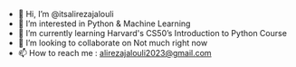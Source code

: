 - 👋 Hi, I’m @itsalirezajalouli
- 👀 I’m interested in Python & Machine Learning
- 🌱 I’m currently learning Harvard's CS50’s Introduction to Python Course
- 💞️ I’m looking to collaborate on Not much right now
- 📫 How to reach me : alirezajalouli2023@gmail.com

<!---
itsalirezajalouli/itsalirezajalouli is a ✨ special ✨ repository because its `README.md` (this file) appears on your GitHub profile.
You can click the Preview link to take a look at your changes.
--->
